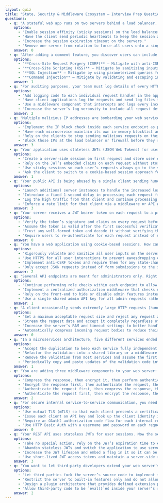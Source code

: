 ```yaml
---
layout: quiz
title: "State, Security & Middleware Ecosystem – Interview Prep Questions"
questions:
  - q: "A stateful web app runs on two servers behind a load balancer. Users report being logged out when their requests switch between servers. Session data is stored in-memory on each server. Which solution addresses this issue with minimal changes?"
    options:
      - "Enable session affinity (sticky sessions) on the load balancer."
      - "Have the client send periodic heartbeats to keep the session alive."
      - "Increase the session expiration timeout on the servers."
      - "Remove one server from rotation to force all users onto a single node."
    answer: 0
  - q: "After adding a comment feature, you discover users can include <script> tags in comments that execute in other users’ browsers. What kind of vulnerability is this, and how can it be mitigated?"
    options:
      - "**Cross-Site Request Forgery (CSRF)** – Mitigate with anti-CSRF tokens for state-changing requests."
      - "**Cross-Site Scripting (XSS)** – Mitigate by sanitizing inputs or encoding output on render."
      - "**SQL Injection** – Mitigate by using parameterized queries for database access."
      - "**Command Injection** – Mitigate by validating and escaping inputs used in system commands."
    answer: 1
  - q: "For auditing purposes, your team must log details of every HTTP request in your application. Which approach is the most maintainable?"
    options:
      - "Add logging code to each individual request handler in the application."
      - "Have client applications log the requests and send log files to the server."
      - "Use a middleware component that intercepts and logs every incoming request centrally."
      - "Increase the server’s log verbosity to include all request details."
    answer: 2
  - q: "Multiple malicious IP addresses are bombarding your web service. A junior developer suggests adding an IF check in every endpoint to drop requests from those IPs. What’s a better way to handle this?"
    options:
      - "Implement the IP block check inside each service endpoint as proposed."
      - "Have each microservice maintain its own in-memory blocklist and filter there."
      - "Rely on the clients to stop sending malicious requests on their own."
      - "Block those IPs at the load balancer or firewall before they reach the application."
    answer: 3
  - q: "Your application uses stateless JWTs (JSON Web Tokens) for user authentication instead of server sessions. How should the server manage user state across requests in this model?"
    options:
      - "Create a server-side session on first request and store user data in memory."
      - "Rely on the JWT’s embedded claims on each request without storing session data on the server."
      - "Use sticky sessions so each user’s requests always go to the same server after JWT verification."
      - "Ask the client to switch to a cookie-based session approach for persistence."
    answer: 1
  - q: "Your public API is being abused by a single client sending hundreds of requests per second, starving resources for others. What’s the best mitigation strategy?"
    options:
      - "Launch additional server instances to handle the increased load from that client."
      - "Introduce a fixed 1-second delay in processing each request from that client."
      - "Log the high traffic from that client and continue processing all requests as usual."
      - "Enforce a rate limit for that client via a middleware or API gateway throttle."
    answer: 3
  - q: "Your server receives a JWT bearer token on each request to a protected API. How should the server handle authentication with this token?"
    options:
      - "Verify the token’s signature and claims on every request before allowing access to protected resources."
      - "Assume the token is valid after the first successful verification to avoid repeated checks."
      - "Trust any well-formed token and decode it without verifying the signature each time."
      - "Require users to re-authenticate for each request instead of using the token after login."
    answer: 0
  - q: "You have a web application using cookie-based sessions. How can you prevent malicious third-party websites from tricking a user’s browser into executing unauthorized actions on your site?"
    options:
      - "Rigorously validate and sanitize all user inputs on the server."
      - "Use HTTPS for all user interactions to prevent eavesdropping on traffic."
      - "Implement anti-CSRF tokens and require them for any state-changing requests."
      - "Only accept JSON requests instead of form submissions to the site."
    answer: 2
  - q: "Several API endpoints are meant for administrators only. Right now, each handler function checks if the authenticated user’s role is \"admin.\" How can you enforce this access control more consistently?"
    options:
      - "Continue performing role checks within each endpoint to allow custom handling per route."
      - "Implement a centralized authorization middleware that checks user roles before reaching those endpoints."
      - "Rely on the front-end to hide or disable admin features instead of checking roles on the back-end."
      - "Use a single shared admin API key for all admin requests rather than user-specific roles."
    answer: 1
  - q: "A client occasionally sends extremely large HTTP requests (hundreds of MB of data) to your application server, causing high memory usage. What defensive measure should you implement?"
    options:
      - "Set a maximum acceptable request size and reject any request above that limit."
      - "Stream the request data and accept it completely regardless of size."
      - "Increase the server’s RAM and timeout settings to better handle very large requests."
      - "Automatically compress incoming request bodies to reduce their size in transit."
    answer: 0
  - q: "In a microservices architecture, five different services ended up implementing the same input validation logic, resulting in duplicated code and inconsistent updates. What is a more maintainable way to handle this cross-cutting concern?"
    options:
      - "Accept the duplication to keep each service fully independent and just document the logic."
      - "Refactor the validation into a shared library or a middleware service that all services use."
      - "Remove the validation from most services and assume the first service will validate the data."
      - "Periodically copy and paste updates of the validation code into all five services to keep them in sync."
    answer: 1
  - q: "You are adding three middleware components to your web server: one for authenticating requests, one for compressing responses, and one for encrypting responses. To maximize efficiency and security, in which order should these middleware actions be applied?"
    options:
      - "Compress the response, then encrypt it, then perform authentication last."
      - "Encrypt the response first, then authenticate the request, then compress the data."
      - "Authenticate the request first, then compress the response, then encrypt the response."
      - "Authenticate the request first, then encrypt the response, then compress the encrypted data."
    answer: 2
  - q: "For secure internal service-to-service communication, you need to verify the calling client’s identity without adding a separate authentication request for each call. Which approach meets this requirement best?"
    options:
      - "Use mutual TLS (mTLS) so that each client presents a certificate and is authenticated during the SSL/TLS handshake."
      - "Issue each client an API key and look up the client identity in a database on every request."
      - "Require an OAuth2 authorization code flow for each internal request between services."
      - "Use HTTP Basic Auth with a username and password on each request over HTTPS."
    answer: 0
  - q: "Your REST API uses stateless JWTs for user sessions. Now the security team requires that when a user account is deactivated, any active token for that user should be immediately invalidated. The solution should minimize impact on the API’s stateless, scalable design. What’s the best approach?"
    options:
      - "Take no special action; rely on the JWT’s expiration time to eventually invalidate the token."
      - "Abandon stateless JWTs and switch the application to use server-based sessions for all users."
      - "Increase the JWT lifespan and embed a flag in it so it can be revoked (which still requires waiting)."
      - "Use short-lived JWT access tokens and maintain a server-side revocation list for tokens that should be invalidated early."
    answer: 3
  - q: "You want to let third-party developers extend your web server’s functionality (e.g., adding custom request handling or auth rules) without modifying the core server code. What design approach would allow this?"
    options:
      - "Let third parties fork the server’s source code to implement their custom features independently."
      - "Restrict the server to built-in features only and do not allow any external extensions."
      - "Design a plugin architecture that provides defined extension points where custom modules can plug into the server."
      - "Allow third-party code to be `eval()`ed inside your server’s request handlers at runtime for flexibility."
    answer: 2
---
```

